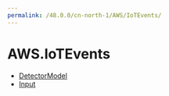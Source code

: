 ```yaml
---
permalink: /48.0.0/cn-north-1/AWS/IoTEvents/
---
```


# AWS.IoTEvents



* [DetectorModel](DetectorModel.md)
* [Input](Input.md)